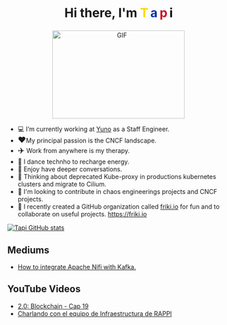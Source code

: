 <h1 align="center">Hi there, I'm 
    <span style="letter-spacing: -1px;">
        <span style="color: #FFD700;">T</span>
        <span style="color: #0033A0;">a</span> 
        <span style="color: #CE1126;">p</span> 
        <span style="color: #000000;">i</span> 
    </span>
</h1>
<h3 align="center"></h3>

<div style="text-align:center;">
  <img 
    src="https://i.giphy.com/media/v1.Y2lkPTc5MGI3NjExZmZjMHExejRlM285YjBybmJ3aWJycXFiZTc1ZW1ta2lwcm45b2p6ZiZlcD12MV9pbnRlcm5hbF9naWZfYnlfaWQmY3Q9Zw/QMHoU66sBXqqLqYvGO/giphy.gif" 
    alt="GIF" 
    style="display:block; margin: 0 auto; height:200px; width:300px;"
  >
</div>


<p>

  - 💻 I’m currently working at <a href="https://y.uno" target="blank">Yuno</a> as a Staff Engineer.<br> 
  -  <span style="font-size: 18px;">❤️</span>My principal passion is the CNCF landscape. <br>
  - <span style="font-size: 18px;">✈️</span> Work from anywhere is my therapy. 
  - 🎵 I dance technho to recharge energy.
  - 💬 Enjoy have deeper conversations.
  - 💭 Thinking about deprecated Kube-proxy in productions kubernetes clusters and migrate to Cilium.
  - 🤝 I'm looking to contribute in chaos engineerings projects and CNCF projects.
  - 👻 I recently created a GitHub organization called [friki.io](https://github.com/orgs/friki-io) for fun and to collaborate on useful projects. https://friki.io
</p>

[![Tapi GitHub stats](https://github-readme-stats.vercel.app/api?username=jitapichab)](https://github.com/jitapichab/github-readme-stats)

## Mediums

- [How to integrate Apache Nifi with Kafka.](https://medium.com/@jitapichab/apache-nifi-integrate-kafka-to-consume-and-produce-387968b8bd6b)

## YouTube Videos

- [2.0: Blockchain - Cap 19](https://www.youtube.com/watch?v=tuKrjRRWdpI)
- [Charlando con el equipo de Infraestructura de RAPPI](https://www.youtube.com/watch?v=2BKJrtVZHqk)